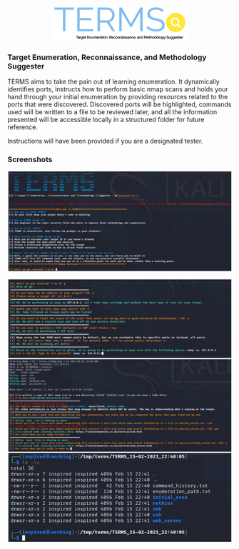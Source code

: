 <div style="text-align:center"><img src="https://github.com/0xskunk/terms/blob/main/images/logo.png"/> </div>

### Target Enumeration, Reconnaissance, and Methodology Suggester 

TERMS aims to take the pain out of learning enumeration. It dynamically identifies ports, instructs how to perform basic nmap scans and holds your hand through your initial enumeration by providing resources related to the ports that were discovered. Discovered ports will be highlighted, commands used will be written to a file to be reviewed later, and all the information presented will be accessible locally in a structured folder for future reference. 

Instructions will have been provided if you are a designated tester.

### Screenshots

<div style="text-align:center"><img src="https://github.com/0xskunk/terms/blob/main/images/welcome.png"/ width="500"> </div>

<div style="text-align:center"><img src="https://github.com/0xskunk/terms/blob/main/images/qs.png"/width="500"> </div>

<div style="text-align:center"><img src="https://github.com/0xskunk/terms/blob/main/images/runs.png"/width="500"> </div>

<div style="text-align:center"><img src="https://github.com/0xskunk/terms/blob/main/images/xx.png"/width="500"> </div>